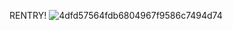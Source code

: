 RENTRY!
![4dfd57564fdb6804967f9586c7494d74](https://github.com/cuqpid/cuqpid/assets/138013489/9e4ea5cb-f9e2-4fbb-bba7-77a8f9e3b8fa)

<!--
**cuqpid/cuqpid** is a ✨ _special_ ✨ repository because its `README.md` (this file) appears on your GitHub profile.

Here are some ideas to get you started:

- 🔭 I’m currently working on ...
- 🌱 I’m currently learning ...
- 👯 I’m looking to collaborate on ...
- 🤔 I’m looking for help with ...
- 💬 Ask me about ...
- 📫 How to reach me: ...
- 😄 Pronouns: ...
- ⚡ Fun fact: ...
-->
